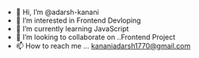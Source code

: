 - 👋 Hi, I’m @adarsh-kanani
- 👀 I’m interested in Frontend Devloping
- 🌱 I’m currently learning JavaScript
- 💞️ I’m looking to collaborate on ..Frontend Project
- 📫 How to reach me ... kananiadarsh1770@gmail.com

<!---
adarsh-kanani/adarsh-kanani is a ✨ special ✨ repository because its `README.md` (this file) appears on your GitHub profile.
You can click the Preview link to take a look at your changes.
--->
